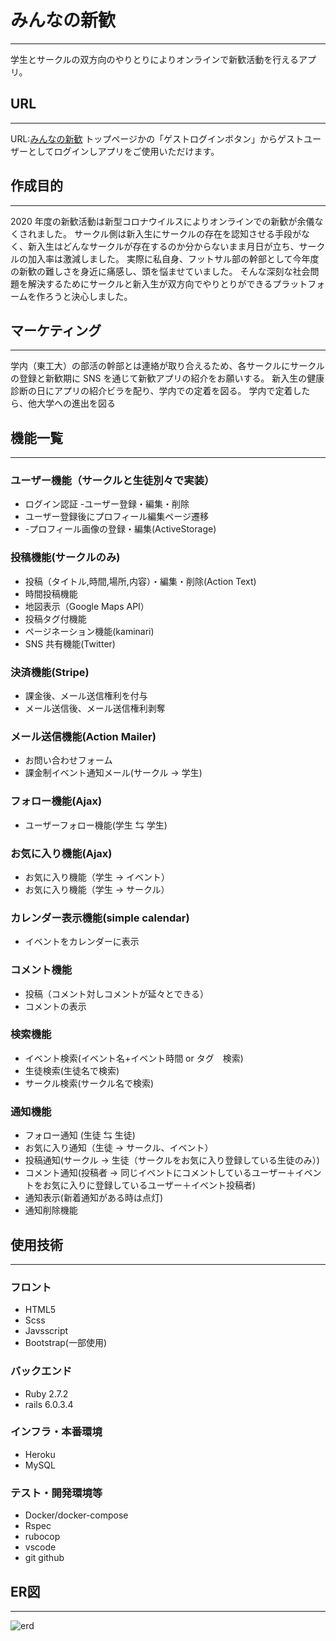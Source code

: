 # みんなの新歓

---

学生とサークルの双方向のやりとりによりオンラインで新歓活動を行えるアプリ。

## URL

---

URL:[みんなの新歓](https://minnanoshinkan.herokuapp.com/)
トップページかの「ゲストログインボタン」からゲストユーザーとしてログインしアプリをご使用いただけます。

## 作成目的

---

2020 年度の新歓活動は新型コロナウイルスによりオンラインでの新歓が余儀なくされました。
サークル側は新入生にサークルの存在を認知させる手段がなく、新入生はどんなサークルが存在するのか分からないまま月日が立ち、サークルの加入率は激減しました。
実際に私自身、フットサル部の幹部として今年度の新歓の難しさを身近に痛感し、頭を悩ませていました。
そんな深刻な社会問題を解決するためにサークルと新入生が双方向でやりとりができるプラットフォームを作ろうと決心しました。

## マーケティング

---

学内（東工大）の部活の幹部とは連絡が取り合えるため、各サークルにサークルの登録と新歓期に SNS を通じて新歓アプリの紹介をお願いする。
新入生の健康診断の日にアプリの紹介ビラを配り、学内での定着を図る。
学内で定着したら、他大学への進出を図る

## 機能一覧

---

### ユーザー機能（サークルと生徒別々で実装）

- ログイン認証 -ユーザー登録・編集・削除
- ユーザー登録後にプロフィール編集ページ遷移
- -プロフィール画像の登録・編集(ActiveStorage)

### 投稿機能(サークルのみ)

- 投稿（タイトル,時間,場所,内容）・編集・削除(Action Text)
- 時間投稿機能
- 地図表示（Google Maps API）
- 投稿タグ付機能
- ページネーション機能(kaminari)
- SNS 共有機能(Twitter)

### 決済機能(Stripe)

- 課金後、メール送信権利を付与
- メール送信後、メール送信権利剥奪

### メール送信機能(Action Mailer)

- お問い合わせフォーム
- 課金制イベント通知メール(サークル → 学生)

### フォロー機能(Ajax)

- ユーザーフォロー機能(学生 ⇆ 学生)

### お気に入り機能(Ajax)

- お気に入り機能（学生 → イベント）
- お気に入り機能（学生 → サークル）

### カレンダー表示機能(simple calendar)

- イベントをカレンダーに表示

### コメント機能

- 投稿（コメント対しコメントが延々とできる）
- コメントの表示

### 検索機能

- イベント検索(イベント名+イベント時間 or タグ　検索)
- 生徒検索(生徒名で検索)
- サークル検索(サークル名で検索)

### 通知機能

- フォロー通知 (生徒 ⇆ 生徒)
- お気に入り通知（生徒 → サークル、イベント）
- 投稿通知(サークル → 生徒（サークルをお気に入り登録している生徒のみ）)
- コメント通知(投稿者 → 同じイベントにコメントしているユーザー＋イベントをお気に入りに登録しているユーザー＋イベント投稿者)
- 通知表示(新着通知がある時は点灯)
- 通知削除機能

## 使用技術

---

### フロント

- HTML5
- Scss
- Javsscript
- Bootstrap(一部使用)

### バックエンド

- Ruby 2.7.2
- rails 6.0.3.4

### インフラ・本番環境

- Heroku
- MySQL

### テスト・開発環境等

- Docker/docker-compose
- Rspec
- rubocop
- vscode
- git github

## ER図

---
![erd](https://user-images.githubusercontent.com/65536732/99871369-2caad900-2c1d-11eb-8c68-04c3a25fc39f.png)

